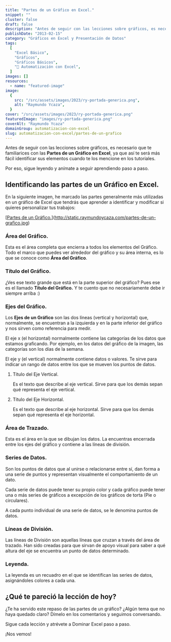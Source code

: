 ```yaml
---
title: "Partes de un Gráfico en Excel."
snippet: ""
cluster: false
draft: false
description: "Antes de seguir con las lecciones sobre gráficos, es necesario que te familiarices con las Partes de un Gráfico en Excel."
publishDate: "2013-02-15"
category: "Gráficos en Excel y Presentación de Datos"
tags:
  [
    "Excel Básico",
    "Gráficos",
    "Gráficos Básicos",
    "🤖 Automatización con Excel",
  ]
images: []
resources:
  - name: "featured-image"
image:
  {
    src: "/src/assets/images/2023/ry-portada-generica.png",
    alt: "Raymundo Ycaza",
  }
cover: "/src/assets/images/2023/ry-portada-generica.png"
featuredImage: "images/ry-portada-generica.png"
coverAlt: "Raymundo Ycaza"
domainGroup: automatizacion-con-excel
slug: automatizacion-con-excel/partes-de-un-grafico
---
```


Antes de seguir con las lecciones sobre gráficos, es necesario que te familiarices con las **Partes de un Gráfico en Excel**, ya que así te será más fácil identificar sus elementos cuando te los mencione en los tutoriales.

Por eso, sigue leyendo y anímate a seguir aprendiendo paso a paso.

## Identificando las partes de un Gráfico en Excel.

En la siguiente imagen, he marcado las partes generalmente más utilizadas en un gráfico de Excel que tendrás que aprender a identificar y modificar si quieres personalizar tus trabajos:

[[Partes de un Gráfico.](/src/assets/images/2023/partes-de-un-grafico-600x316.jpg)](http://static.raymundoycaza.com/partes-de-un-grafico.jpg)

### Área del Gráfico.

Esta es el área completa que encierra a todos los elementos del Gráfico. Todo el marco que puedes ver alrededor del gráfico y su área interna, es lo que se conoce como **Área del Gráfico**.

### Título del Gráfico.

¿Ves ese texto grande que está en la parte superior del gráfico? Pues ese es el llamado **Título del Gráfico.** Y te cuento que no necesariamente debe ir siempre arriba :)

### Ejes del Gráfico.

Los **Ejes de un Gráfico** son las dos líneas (vertical y horizontal) que, normalmente, se encuentran a la izquierda y en la parte inferior del gráfico y nos sirven como referencia para medir.

El eje x (el horizontal) normalmente contiene las categorías de los datos que estamos graficando. Por ejemplo, en los datos del gráfico de la imagen, las categorías son los días de la semana.

El eje y (el vertical) normalmente contiene datos o valores. Te sirve para indicar un rango de datos entre los que se mueven los puntos de datos.

1. Título del Eje Vertical.

   Es el texto que describe al eje vertical. Sirve para que los demás sepan qué representa el eje vertical.

2. Título del Eje Horizontal.

   Es el texto que describe al eje horizontal. Sirve para que los demás sepan qué representa el eje horizontal.

### Área de Trazado.

Esta es el área en la que se dibujan los datos. La encuentras encerrada entre los ejes del gráfico y contiene a las líneas de división.

### Series de Datos.

Son los puntos de datos que al unirse o relacionarse entre sí, dan forma a una serie de puntos y representan visualmente el comportamiento de un dato.

Cada serie de datos puede tener su propio color y cada gráfico puede tener una o más series de gráficos a excepción de los gráficos de torta (Pie o circulares).

A cada punto individual de una serie de datos, se le denomina puntos de datos.

### Líneas de División.

Las líneas de División son aquellas líneas que cruzan a través del área de trazado. Han sido creadas para que sirvan de apoyo visual para saber a qué altura del eje se encuentra un punto de datos determinado.

### Leyenda.

La leyenda es un recuadro en el que se identifican las series de datos, asignándoles colores a cada una.

## ¿Qué te pareció la lección de hoy?

¿Te ha servido este repaso de las partes de un gráfico? ¿Algún tema que no haya quedado claro? Dímelo en los comentarios y seguimos conversando.

Sigue cada lección y atrévete a Dominar Excel paso a paso.

¡Nos vemos!
